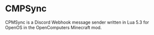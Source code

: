 # CMPSync

CPMSync is a Discord Webhook message sender written in Lua 5.3 for OpenOS in the OpenComputers Minecraft mod.
